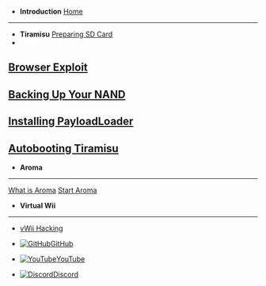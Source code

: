 - **Introduction**
[Home](/)
---
- **Tiramisu**
[Preparing SD Card](/sd)
-
[Browser Exploit](/browser)
-
[Backing Up Your NAND](/nand)
-
[Installing PayloadLoader](/payloadloader)
-
[Autobooting Tiramisu](/autoboot)
---

- **Aroma**
---
[What is Aroma](whatisaroma)
[Start Aroma](startaroma)
- **Virtual Wii**
---
- [vWii Hacking](vwii)

- [![GitHub](https://icongr.am/simple/github.svg?color=808080&size=16)GitHub](https://github.com/skyybrew/wiiu-hbguide)
- [![YouTube](https://icongr.am/simple/youtube.svg?color=808080&size=16)YouTube](https://www.youtube.com/@Jacob-Bjorne)
- [![Discord](https://icongr.am/simple/discord.svg?color=808080&size=16)Discord](https://discord.gg/QvGQqx8Mns)
